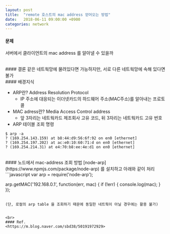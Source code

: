 ```yaml
---
layout: post
title:  "remote 호스트의 mac address 얻어오는 방법"
date:   2018-06-11 09:00:00 +0900
categories: network
---
```

#### 문제
서버에서 클라이언트의 mac address 를 알아낼 수 있을까

<br>
#### 결론
같은 네트웍망에 물려있다면 가능하지만, 서로 다른 네트웍망에 속해 있다면 불가

<br>
#### 배경지식

- ARP란? Address Resolution Protocol
  - IP 주소에 대응되는 이더넷카드의 하드웨어 주소(MAC주소)를 알아내는 프로토콜
- MAC adress란? Media Access Control address
  - 앞 3자리는 네트웍카드 제조회사 고유 코드, 뒤 3자리는 네트웍카드 고유 번호
- ARP 테이블 조회 명령
```console
$ arp -a
? (169.254.143.159) at b8:44:d9:56:6f:92 on en0 [ethernet]
? (169.254.197.202) at ac:e0:10:60:71:d on en0 [ethernet]
? (169.254.214.31) at e4:70:b8:ee:4e:d1 on en0 [ethernet]
```

<br>
#### 노드에서 mac-address 조회 방법
[node-arp](https://www.npmjs.com/package/node-arp) 를 설치하고 아래와 같이 처리
```javascript
var arp = require('node-arp');
 
arp.getMAC('192.168.0.1', function(err, mac) {
    if (!err) {
        console.log(mac);
    }
});
```

(단, 로컬의 arp table 을 조회하기 때문에 동일한 네트웍이 아닐 경우에는 활용 불가)


<br>
#### Ref.
<https://m.blog.naver.com/sbd38/50191972929>
